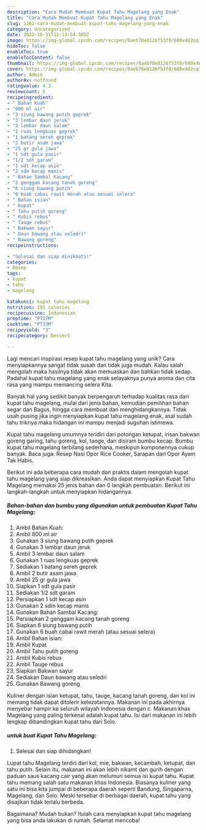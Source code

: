 ```yaml
---
description: "Cara Mudah Membuat Kupat Tahu Magelang yang Enak"
title: "Cara Mudah Membuat Kupat Tahu Magelang yang Enak"
slug: 1262-cara-mudah-membuat-kupat-tahu-magelang-yang-enak
category: Uncategorized
date: 2022-10-31T11:13:54.505Z
image: https://img-global.cpcdn.com/recipes/0aeb78e8126f53f0/680x482cq70/kupat-tahu-magelang-foto-resep-utama.jpg
hideToc: false
enableToc: true
enableTocContent: false
thumbnail: https://img-global.cpcdn.com/recipes/0aeb78e8126f53f0/680x482cq70/kupat-tahu-magelang-foto-resep-utama.jpg
cover: https://img-global.cpcdn.com/recipes/0aeb78e8126f53f0/680x482cq70/kupat-tahu-magelang-foto-resep-utama.jpg
author: Admin
authorAv: notfound
ratingvalue: 4.3
reviewcount: 5
recipeingredient:
- " Bahan Kuah"
- "800 ml air"
- "3 siung bawang putih geprek"
- "3 lembar daun jeruk"
- "3 lembar daun salam"
- "1 ruas lengkuas geprek"
- "1 batang sereh geprek"
- "2 butir asam jawa"
- "25 gr gula jawa"
- "1 sdt gula pasir"
- "1/2 sdt garam"
- "1 sdt kecap asin"
- "2 sdm kecap manis"
- " Bahan Sambal Kacang"
- "2 genggam kacang tanah goreng"
- "6 siung bawang putih"
- "6 buah cabai rawit merah atau sesuai selera"
- " Bahan isian"
- " Kupat"
- " Tahu putih goreng"
- " Kubis rebus"
- " Tauge rebus"
- " Bakwan sayur"
- " Daun bawang atau seledri"
- " Bawang goreng"
recipeinstructions:

- "Selesai dan siap dinikmati!"
categories:
- Resep
tags:
- kupat
- tahu
- magelang

katakunci: kupat tahu magelang 
nutrition: 192 calories
recipecuisine: Indonesian
preptime: "PT27M"
cooktime: "PT33M"
recipeyield: "3"
recipecategory: Dessert

---
```





Lagi mencari inspirasi resep kupat tahu magelang yang unik? Cara menyiapkannya sangat tidak susah dan tidak juga mudah. Kalau salah mengolah maka hasilnya tidak akan memuaskan dan bahkan tidak sedap. Padahal kupat tahu magelang yang enak selayaknya punya aroma dan cita rasa yang mampu memancing selera Kita.





Banyak hal yang sedikit banyak berpengaruh terhadap kualitas rasa dari kupat tahu magelang, mulai dari jenis bahan, kemudian pemilihan bahan segar dan Bagus, hingga cara membuat dan menghidangkannya. Tidak usah pusing jika ingin menyiapkan kupat tahu magelang enak,      asal sudah tahu triknya maka hidangan ini mampu menjadi suguhan istimewa.














Kupat tahu magelang umumnya teridiri dari potongan ketupat, irisan bakwan goreng garing, tahu goreng, kol, taoge, dan disiram bumbu kecap. Bumbu kupat tahu magelang terbilang sederhana, meskipun komponennya cukup banyak. Baca juga: Resep Nasi Opor Rice Cooker, Sarapan dari Opor Ayam Tak Habis.






Berikut ini ada beberapa cara mudah dan praktis dalam mengolah kupat tahu magelang yang siap dikreasikan. Anda dapat menyiapkan Kupat Tahu Magelang memakai 25 jenis bahan dan 0 langkah pembuatan. Berikut ini langkah-langkah untuk menyiapkan hidangannya.

<!--inarticleads1-->

##### Bahan-bahan dan bumbu yang digunakan untuk pembuatan Kupat Tahu Magelang:

1. Ambil  Bahan Kuah:
1. Ambil 800 ml air
1. Gunakan 3 siung bawang putih geprek
1. Gunakan 3 lembar daun jeruk
1. Ambil 3 lembar daun salam
1. Gunakan 1 ruas lengkuas geprek
1. Sediakan 1 batang sereh geprek
1. Ambil 2 butir asam jawa
1. Ambil 25 gr gula jawa
1. Siapkan 1 sdt gula pasir
1. Sediakan 1/2 sdt garam
1. Persiapkan 1 sdt kecap asin
1. Gunakan 2 sdm kecap manis
1. Gunakan  Bahan Sambal Kacang:
1. Persiapkan 2 genggam kacang tanah goreng
1. Siapkan 6 siung bawang putih
1. Gunakan 6 buah cabai rawit merah (atau sesuai selera)
1. Ambil  Bahan isian:
1. Ambil  Kupat
1. Ambil  Tahu putih goreng
1. Ambil  Kubis rebus
1. Ambil  Tauge rebus
1. Siapkan  Bakwan sayur
1. Sediakan  Daun bawang atau seledri
1. Gunakan  Bawang goreng


Kuliner dengan isian ketupat, tahu, tauge, kacang tanah goreng, dan kol ini memang tidak dapat ditolerir kelezatannya. Makanan ini pada akhirnya menyebar hampir ke seluruh wilayah Indonesia dengan c. Makanan khas Magelang yang paling terkenal adalah kupat tahu. Isi dari makanan ini lebih lengkap dibandingkan kupat tahu dari Solo. 

<!--inarticleads2-->

#####  untuk buat Kupat Tahu Magelang:


1. Selesai dan siap dihidangkan!

Lupat tahu Magelang terdiri dari kol, mie, bakwan, kecambah, ketupat, dan tahu putih. Selain itu, makanan ini akan lebih nikamt dan gurih dengan paduan saus kacang cair yang akan melumuri semua isi kupat tahu. Kupat tahu memang salah satu makanan khas Indonesia. Biasanya kuliner yang satu ini bisa kita jumpai di beberapa daerah seperti Bandung, Singaparna, Magelang, dan Solo. Meski tersebar di berbagai daerah, kupat tahu yang disajikan tidak terlalu berbeda. 

Bagaimana? Mudah bukan? Itulah cara menyiapkan kupat tahu magelang yang bisa anda lakukan di rumah. Selamat mencoba!
